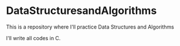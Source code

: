 # DataStructuresandAlgorithms

This is a repository where I'll practice Data Structures and Algorithms

I'll write all codes in C.
